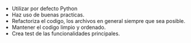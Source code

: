 - Utilizar por defecto Python
- Haz uso de buenas practicas.
- Refactoriza el codigo, los archivos en general siempre que sea posible.
- Mantener el codigo limpio y ordenado.
- Crea test de las funcionalidades principales.